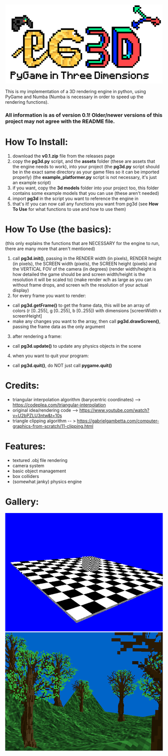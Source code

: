 ![alt text](https://github.com/fakevoxel/pg3d/blob/master/images/logo_new_big.png?)

This is my implementation of a 3D rendering engine in python, using PyGame and Numba (Numba is necessary in order to speed up the rendering functions).

### All information is as of version 0.1! Older/newer versions of this project may not agree with the README file.

# How To Install:
1. download the **v0.1.zip** file from the releases page
2. copy the **pg3d.py** script, and the **assets** folder (these are assets that the engine needs to work), into your project
   (the **pg3d.py** script should be in the exact same directory as your game files so it can be imported properly)
   (the **example_platformer.py** script is not necessary, it's just an example script)
4. if you want, copy the **3d models** folder into your project too, this folder contains some example models that you can use (these aren't needed)
5. import **pg3d** in the script you want to reference the engine in
6. that's it! you can now call any functions you want from pg3d (see **How To Use** for what functions to use and how to use them)

# How To Use (the basics):
(this only explains the functions that are NECESSARY for the engine to run, there are many more that aren't mentioned)
1. call **pg3d.init()**, passing in the RENDER width (in pixels), RENDER height (in pixels), the SCREEN width (pixels), the SCREEN height (pixels) and the VERTICAL FOV of the camera (in degrees)
   (render width/height is how detailed the game should be and screen width/height is the resolution it will be scaled to)
   (make render w/h as large as you can without frame drops, and screen w/h the resolution of your actual display)
3. for every frame you want to render:
-  call **pg3d.getFrame()** to get the frame data, this will be an array of colors (r [0..255], g [0..255], b [0..255]) with dimensions [screenWidth x screenHeight]
-  make any changes you want to the array, then call **pg3d.drawScreen()**, passing the frame data as the only argument
3. after rendering a frame:
- call **pg3d.update()** to update any physics objects in the scene
4. when you want to quit your program:
- call **pg3d.quit()**, do NOT just call **pygame.quit()**
 
# Credits:
- triangular interpolation algorithm (barycentric coordinates) --> https://codeplea.com/triangular-interpolation
- original idea/rendering code --> https://www.youtube.com/watch?v=U2bPZLU3ntw&t=10s
- triangle clipping algorithm -- > https://gabrielgambetta.com/computer-graphics-from-scratch/11-clipping.html

# Features:
- textured .obj file rendering
- camera system
- basic object management
- box colliders
- (somewhat janky) physics engine

# Gallery:

![alt text](https://github.com/fakevoxel/pg3d/blob/master/images/sc_1.png?)
![alt text](https://github.com/fakevoxel/pg3d/blob/master/images/sc_2.png?)

